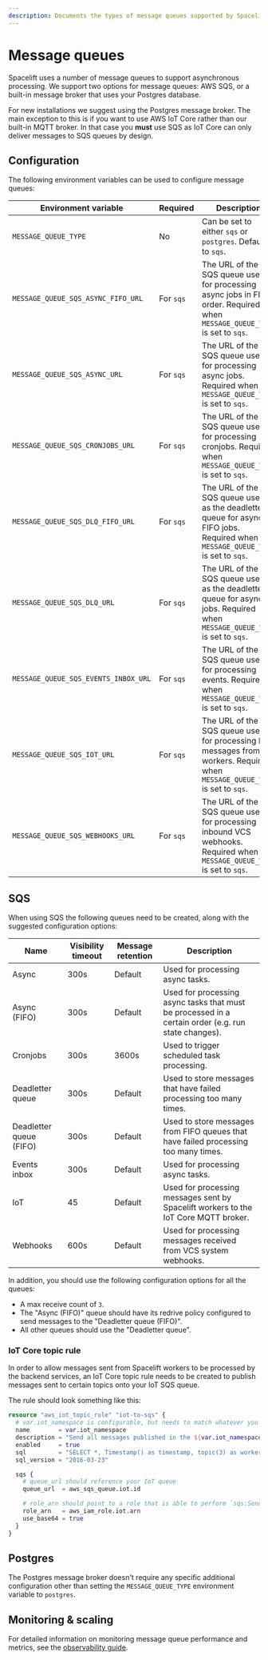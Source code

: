 ```yaml
---
description: Documents the types of message queues supported by Spacelift.
---
```


# Message queues

Spacelift uses a number of message queues to support asynchronous processing. We support two options for message queues: AWS SQS, or a built-in message broker that uses your Postgres database.

For new installations we suggest using the Postgres message broker. The main exception to this is if you want to use AWS IoT Core rather than our built-in MQTT broker. In that case you **must** use SQS as IoT Core can only deliver messages to SQS queues by design.

## Configuration

The following environment variables can be used to configure message queues:

| Environment variable                 | Required  | Description                                                                                                                    |
| ------------------------------------ | --------- | ------------------------------------------------------------------------------------------------------------------------------ |
| `MESSAGE_QUEUE_TYPE`                 | No        | Can be set to either `sqs` or `postgres`. Defaults to `sqs`.                                                                   |
| `MESSAGE_QUEUE_SQS_ASYNC_FIFO_URL`   | For `sqs` | The URL of the SQS queue used for processing async jobs in FIFO order. Required when `MESSAGE_QUEUE_TYPE` is set to `sqs`.     |
| `MESSAGE_QUEUE_SQS_ASYNC_URL`        | For `sqs` | The URL of the SQS queue used for processing async jobs. Required when `MESSAGE_QUEUE_TYPE` is set to `sqs`.                   |
| `MESSAGE_QUEUE_SQS_CRONJOBS_URL`     | For `sqs` | The URL of the SQS queue used for processing cronjobs. Required when `MESSAGE_QUEUE_TYPE` is set to `sqs`.                     |
| `MESSAGE_QUEUE_SQS_DLQ_FIFO_URL`     | For `sqs` | The URL of the SQS queue used as the deadletter queue for async FIFO jobs. Required when `MESSAGE_QUEUE_TYPE` is set to `sqs`. |
| `MESSAGE_QUEUE_SQS_DLQ_URL`          | For `sqs` | The URL of the SQS queue used as the deadletter queue for async jobs. Required when `MESSAGE_QUEUE_TYPE` is set to `sqs`.      |
| `MESSAGE_QUEUE_SQS_EVENTS_INBOX_URL` | For `sqs` | The URL of the SQS queue used for processing events. Required when `MESSAGE_QUEUE_TYPE` is set to `sqs`.                       |
| `MESSAGE_QUEUE_SQS_IOT_URL`          | For `sqs` | The URL of the SQS queue used for processing IoT messages from workers. Required when `MESSAGE_QUEUE_TYPE` is set to `sqs`.    |
| `MESSAGE_QUEUE_SQS_WEBHOOKS_URL`     | For `sqs` | The URL of the SQS queue used for processing inbound VCS webhooks. Required when `MESSAGE_QUEUE_TYPE` is set to `sqs`.         |

## SQS

When using SQS the following queues need to be created, along with the suggested configuration options:

| Name                    | Visibility timeout | Message retention | Description                                                                                         |
| ----------------------- | ------------------ | ----------------- | --------------------------------------------------------------------------------------------------- |
| Async                   | 300s               | Default           | Used for processing async tasks.                                                                    |
| Async (FIFO)            | 300s               | Default           | Used for processing async tasks that must be processed in a certain order (e.g. run state changes). |
| Cronjobs                | 300s               | 3600s             | Used to trigger scheduled task processing.                                                          |
| Deadletter queue        | 300s               | Default           | Used to store messages that have failed processing too many times.                                  |
| Deadletter queue (FIFO) | 300s               | Default           | Used to store messages from FIFO queues that have failed processing too many times.                 |
| Events inbox            | 300s               | Default           | Used for processing async tasks.                                                                    |
| IoT                     | 45                 | Default           | Used for processing messages sent by Spacelift workers to the IoT Core MQTT broker.                 |
| Webhooks                | 600s               | Default           | Used for processing messages received from VCS system webhooks.                                     |

In addition, you should use the following configuration options for all the queues:

- A max receive count of `3`.
- The "Async (FIFO)" queue should have its redrive policy configured to send messages to the "Deadletter queue (FIFO)".
- All other queues should use the "Deadletter queue".

### IoT Core topic rule

In order to allow messages sent from Spacelift workers to be processed by the backend services, an IoT Core topic rule needs to be created to publish messages sent to certain topics onto your IoT SQS queue.

The rule should look something like this:

```terraform
resource "aws_iot_topic_rule" "iot-to-sqs" {
  # var.iot_namespace is configurable, but needs to match whatever you use for `MQTT_BROKER_IOTCORE_NAMESPACE` (defaults to `spacelift`).
  name        = var.iot_namespace
  description = "Send all messages published in the ${var.iot_namespace} namespace to the ${aws_sqs_queue.iot.name} queue"
  enabled     = true
  sql         = "SELECT *, Timestamp() as timestamp, topic(3) as worker_pool_ulid, topic(4) as worker_ulid FROM '${var.iot_namespace}/writeonly/#'"
  sql_version = "2016-03-23"

  sqs {
    # queue_url should reference your IoT queue
    queue_url  = aws_sqs_queue.iot.id

    # role_arn should point to a role that is able to perform `sqs:SendMessage` on the IoT SQS queue.
    role_arn   = aws_iam_role.iot.arn
    use_base64 = true
  }
}
```

## Postgres

The Postgres message broker doesn't require any specific additional configuration other than setting the `MESSAGE_QUEUE_TYPE` environment variable to `postgres`.

## Monitoring & scaling

For detailed information on monitoring message queue performance and metrics, see the [observability guide](../guides/observability.md#message-queues).
